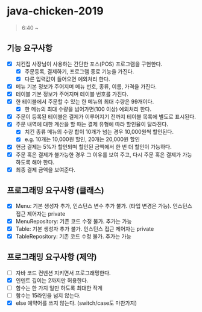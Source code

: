 # java-chicken-2019

> 6:40 ~ 

## 기능 요구사항
- [x] 치킨집 사장님이 사용하는 간단한 포스(POS) 프로그램을 구현한다.
    - [x] 주문등록, 결제하기, 프로그램 종료 기능을 가진다.
    - [x] 다른 입력값이 들어오면 예외처리 한다.
- [x] 메뉴 기본 정보가 주어지며 메뉴 번호, 종류, 이름, 가격을 가진다.
- [x] 테이블 기본 정보가 주어지며 테이블 번호를 가진다.
- [x] 한 테이블에서 주문할 수 있는 한 메뉴의 최대 수량은 99개이다.
    - [x] 한 메뉴의 최대 수량을 넘어가면(100 이상) 예외처리 한다.
- [x] 주문이 등록된 테이블은 결제가 이루어지기 전까지 테이블 목록에 별도로 표시된다.
- [x] 주문 내역에 대한 계산을 할 때는 결제 유형에 따라 할인율이 달라진다.
    - [x] 치킨 종류 메뉴의 수량 합이 10개가 넘는 경우 10,000원씩 할인된다.
    - [x] e.g. 10개는 10,000원 할인, 20개는 20,000원 할인
- [x] 현금 결제는 5%가 할인되며 할인된 금액에서 한 번 더 할인이 가능하다.
- [x] 주문 혹은 결제가 불가능한 경우 그 이유를 보여 주고, 다시 주문 혹은 결제가 가능하도록 해야 한다.
- [x] 최종 결제 금액을 보여준다.

## 프로그래밍 요구사항 (클래스)
- [x] Menu: 기본 생성자 추가, 인스턴스 변수 추가 불가. (타입 변경은 가능). 인스턴스 접근 제어자는 private
- [x] MenuRepository: 기존 코드 수정 불가. 추가는 가능
- [x] Table: 기본 생성자 추가 불가. 인스턴스 접근 제어자는 private
- [x] TableRepository: 기존 코드 수정 불가. 추가는 가능

## 프로그래밍 요구사항 (제약)
- [ ] 자바 코드 컨벤션 지키면서 프로그래밍한다.
- [x] 인덴트 깊이는 2까지만 허용한다.
- [ ] 함수는 한 가지 일만 하도록 최대한 작게
- [ ] 함수는 15라인을 넘지 않는다.
- [x] else 예약어를 쓰지 않는다. (switch/case도 마찬가지)